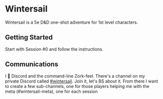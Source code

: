 # Wintersail

Wintersail is a 5e D&D one-shot adventure for 1st level characters.

## Getting Started

Start with Session #0 and follow the instructions.

## Communications

I 💖 Discord and the command-line Zork-feel. There's a channel on my private Discord called [#wintersail](https://discord.gg/7wtwjwDM). Join it, let's BS about it. From there I want to create a few sub-channels, one for those players helping me with the meta (#wintersail-meta), one for each session
